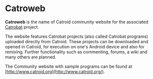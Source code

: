 Catroweb
=========

**Catroweb** is the name of Catroid community website for the associated [Catrobat](https://github.com/Catrobat/) project. 

The website features Catrobat projects (also called Catrobat programs) uploaded directly from Catroid. These projects can be downloaded and opened in Catroid, for execution on one's Android device and also for remixing. Further functionality such as commenting, forums, a wiki and many others are planned.

The Community website with sample programs can be found at [http://www.catroid.org](http://www.catroid.org/).
